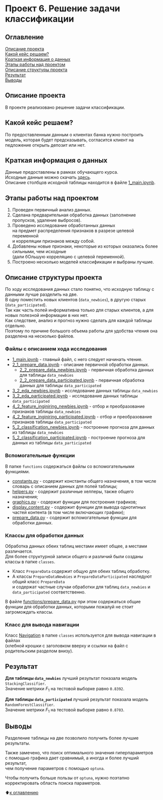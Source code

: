 # Проект 6. Решение задачи классификации

## Оглавление

[Описание проекта](https://github.com/experiment0/sf_data_science/blob/main/project_6/README.md#Описание-проекта)\
[Какой кейс решаем?](https://github.com/experiment0/sf_data_science/blob/main/project_6/README.md#Какой-кейс-решаем)\
[Краткая информация о данных](https://github.com/experiment0/sf_data_science/blob/main/project_6/README.md#Краткая-информация-о-данных)\
[Этапы работы над проектом](https://github.com/experiment0/sf_data_science/blob/main/project_6/README.md#Этапы-работы-над-проектом)\
[Описание структуры проекта](https://github.com/experiment0/sf_data_science/blob/main/project_6/README.md#Описание-структуры-проекта)\
[Результат](https://github.com/experiment0/sf_data_science/blob/main/project_6/README.md#Результат)\
[Выводы](https://github.com/experiment0/sf_data_science/blob/main/project_6/README.md#Выводы)

## Описание проекта

В проекте реализовано решение задачи классификации.

## Какой кейс решаем?

По предоставленным данным о клиентах банка нужно построить модель, которая будет предсказывать, 
согласится клиент на педложение открыть депозит или нет.

## Краткая информация о данных

Данные предоставлены в рамках обучающего курса.\
Исходные данные можно скачать [здесь](https://disk.yandex.ru/d/agA97zeCmGdpuw).\
Описание столбцов исходной таблицы находится в файле [1_main.ipynb](https://github.com/experiment0/sf_data_science/blob/main/project_6/1_main.ipynb).

## Этапы работы над проектом

1. Проведен первичный анализ данных.
2. Сделана предварительная обработка данных (заполнение пропусков, удаление выбросов).
3. Проведено исследование обработанных данных \
на предмет распределения признаков в разрезе целевой переменной\
и корреляции признаков между собой.
3. Добавлены новые признаки, некоторые из которых оказались более сильными, чем исходные \
(дали бОльшую корреляцию с целевой переменной).
4. Построено несколько моделей классификации и выбраны лучшие.

## Описание структуры проекта

По ходу исследования данных стало понятно, что исходную таблицу с данными лучше разделить на две.\
В одну поместить новых клиентов (`data_newbies`), в другую старых (`data_participated`).\
Так как часть полей информативна только для старых клиентов, а для новых полезной информации в них нет.\
Как следствие, анализ и прогноз нужно сделать для каждой таблицы отдельно.\
Поэтому по причине большого объема работы для удобства чтения она разделена на несколько файлов.

### Файлы с описанием хода исследования

- [1_main.ipynb](https://github.com/experiment0/sf_data_science/blob/main/project_6/1_main.ipynb) - главный файл, с него следует начинать чтение.
- [2_1_prepare_data.ipynb](https://github.com/experiment0/sf_data_science/blob/main/project_6/2_1_prepare_data.ipynb) - описание первичной обработки данных.
    - [2_2_prepare_data_newbies.ipynb](https://github.com/experiment0/sf_data_science/blob/main/project_6/2_2_prepare_data_newbies.ipynb) - первичная обработка данных для таблицы `data_newbies`
    - [2_2_prepare_data_participated.ipynb](https://github.com/experiment0/sf_data_science/blob/main/project_6/2_2_prepare_data_participated.ipynb) - первичная обработка данных для таблицы `data_participated`
- [3_2_eda_newbies.ipynb](https://github.com/experiment0/sf_data_science/blob/main/project_6/3_2_eda_newbies.ipynb) - исследование данных таблицы `data_newbies`
- [3_2_eda_participated.ipynb](https://github.com/experiment0/sf_data_science/blob/main/project_6/3_2_eda_participated.ipynb) - исследование данных таблицы `data_participated`
- [4_2_feature_inginiring_newbies.ipynb](https://github.com/experiment0/sf_data_science/blob/main/project_6/4_2_feature_inginiring_newbies.ipynb) - отбор и преобразование признаков таблицы `data_newbies`
- [4_2_feature_inginiring_participated.ipynb](https://github.com/experiment0/sf_data_science/blob/main/project_6/4_2_feature_inginiring_participated.ipynb) - отбор и преобразование признаков таблицы `data_participated`
- [5_2_classification_newbies.ipynb](https://github.com/experiment0/sf_data_science/blob/main/project_6/5_2_classification_newbies.ipynb) - построение прогноза для данных из таблицы `data_newbies`
- [5_2_classification_participated.ipynb](https://github.com/experiment0/sf_data_science/blob/main/project_6/5_2_classification_participated.ipynb) - построение прогноза для данных из таблицы `data_participated`
           
### Вспомогательные функции

В папке `functions` содержаться файлы со вспомогательными функциями.
- [constants.py](https://github.com/experiment0/sf_data_science/blob/main/project_6/functions/constants.py) - содержит константы общего назначения, в том числе словарь с описанием данных для полей таблицы;
- [helpers.py](https://github.com/experiment0/sf_data_science/blob/main/project_6/functions/helpers.py) - содержит различные хелперы, также общего назначения;
- [graphics.py](https://github.com/experiment0/sf_data_science/blob/main/project_6/functions/graphics.py) - содержит функции для построения графиков;
- [display_content.py](https://github.com/experiment0/sf_data_science/blob/main/project_6/functions/display_content.py) - содержит функции для вывода однотипных частей контента (в том числе включающих графики);
- [prepare_data.py](https://github.com/experiment0/sf_data_science/blob/main/project_6/functions/prepare_data.py) - содержит вспомогательные функции для обработки данных.

### Классы для обработки данных

Обработка данных обеих таблиц местами имеет общее, а местами различается.\
Для более структурной записи общего и различий были созданы классы в папке `classes`.
- Класс `PrepareData` содержит общую для обеих таблиц обработку.
- А классы `PrepareDataNewbies` и `PrepareDataParticipated` наследуют общий класс `PrepareData`\
и содержат частные случаи обработки для таблиц `data_newbies` и  `data_participated` соответственно.

В файле [functions/prepare_data.py](https://github.com/experiment0/sf_data_science/blob/main/project_6/functions/prepare_data.py) при этом содержаться общие функции для обработки данных, которыми пожалуй не стоит загромождать классы.

### Класс для вывода навигации

Класс [Navigation](https://github.com/experiment0/sf_data_science/blob/main/project_6/classes/Navigation.py) в папке `classes` используется для вывода навигации в файлах \
(хлебной крошки с заголовком вверху и ссылки на файл с родительским разделом внизу).

## Результат

**Для таблицы `data_newbies`** лучший результат показала модель `StackingClassifier`.\
Значение метрики $F_1$ на тестовой выборке равно `0.8392`.

**Для таблицы `data_participated`** лучший результат показала модель `RandomForestClassifier`.\
Значение метрики $F_1$ на тестовой выборке равно `0.8703`.

## Выводы

Разделение таблицы на две позволило получить более лучшие результаты.

Также замечено, что поиск оптимального значения гиперпараметров\
с помощью графика дает сравнимый, а иногда и более лучший результат, \
чем получение параметров с помощью `optuna`.

Чтобы получить больше пользы от `optuna`, нужно поэтапно корректировать область поиска параметров.

:arrow_up:[к оглавлению](https://github.com/experiment0/sf_data_science/blob/main/project_6/README.md#Оглавление)